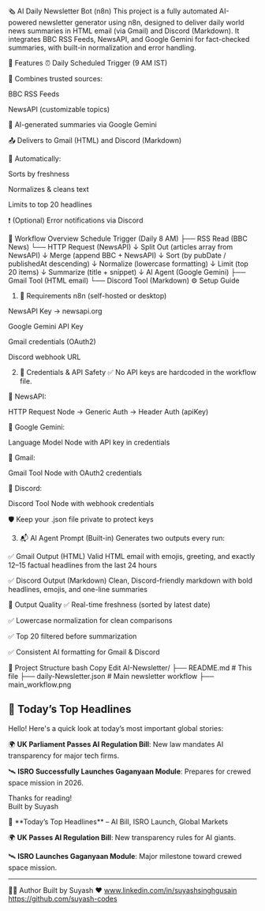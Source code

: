 🗞️ AI Daily Newsletter Bot (n8n) 
This project is a fully automated AI-powered newsletter generator using n8n, designed to deliver daily world news summaries in HTML email (via Gmail) and Discord (Markdown).
It integrates BBC RSS Feeds, NewsAPI, and Google Gemini for fact-checked summaries, with built-in normalization and error handling.

📌 Features
⏰ Daily Scheduled Trigger (9 AM IST)

📰 Combines trusted sources:

BBC RSS Feeds

NewsAPI (customizable topics)

🧠 AI-generated summaries via Google Gemini

📤 Delivers to Gmail (HTML) and Discord (Markdown)

🧹 Automatically:

Sorts by freshness

Normalizes & cleans text

Limits to top 20 headlines

❗ (Optional) Error notifications via Discord

🔁 Workflow Overview
Schedule Trigger (Daily 8 AM)
   ├── RSS Read (BBC News)
   └── HTTP Request (NewsAPI) 
        ↓
    Split Out (articles array from NewsAPI)
        ↓
    Merge (append BBC + NewsAPI)
        ↓
    Sort (by pubDate / publishedAt descending)
        ↓
    Normalize (lowercase formatting)
        ↓
    Limit (top 20 items)
        ↓
    Summarize (title + snippet)
        ↓
    AI Agent (Google Gemini)
        ├── Gmail Tool (HTML email)
        └── Discord Tool (Markdown)
⚙️ Setup Guide
1. 🔧 Requirements
n8n (self-hosted or desktop)

NewsAPI Key → newsapi.org

Google Gemini API Key

Gmail credentials (OAuth2)

Discord webhook URL

2. 🔑 Credentials & API Safety
✅ No API keys are hardcoded in the workflow file.

🔐 NewsAPI:

HTTP Request Node → Generic Auth → Header Auth (apiKey)

🔐 Google Gemini:

Language Model Node with API key in credentials

📧 Gmail:

Gmail Tool Node with OAuth2 credentials

💬 Discord:

Discord Tool Node with webhook credentials

🛡️ Keep your .json file private to protect keys

3. 📬 AI Agent Prompt (Built-in)
Generates two outputs every run:

✅ Gmail Output (HTML)
Valid HTML email with emojis, greeting, and exactly 12–15 factual headlines from the last 24 hours

✅ Discord Output (Markdown)
Clean, Discord-friendly markdown with bold headlines, emojis, and one-line summaries

🧪 Output Quality
✅ Real-time freshness (sorted by latest date)

✅ Lowercase normalization for clean comparisons

✅ Top 20 filtered before summarization

✅ Consistent AI formatting for Gmail & Discord

📂 Project Structure
bash
Copy
Edit
AI-Newsletter/
├── README.md                # This file
├── daily-Newsletter.json       # Main newsletter workflow
├── main_workflow.png

<h2>📰 Today’s Top Headlines</h2>
<p>Hello! Here's a quick look at today’s most important global stories:</p>

<p>🌍 <b>UK Parliament Passes AI Regulation Bill</b>: New law mandates AI transparency for major tech firms.</p>
<p>🛰️ <b>ISRO Successfully Launches Gaganyaan Module</b>: Prepares for crewed space mission in 2026.</p>

<p>Thanks for reading!<br>Built by Suyash </p>
📰 **Today’s Top Headlines** – AI Bill, ISRO Launch, Global Markets

🌍 **UK Passes AI Regulation Bill**: New transparency rules for AI giants.

🛰️ **ISRO Launches Gaganyaan Module**: Major milestone toward crewed space mission.

---
👨‍💻 Author
Built by Suyash ❤
www.linkedin.com/in/suyashsinghgusain
https://github.com/suyash-codes
